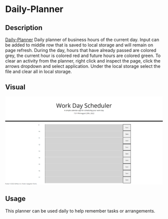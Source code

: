 # Daily-Planner
## Description
[Daily-Planner](https://darren-rogers.github.io/daily-planner/)
Daily planner of business hours of the current day.  Input can be added to middle row that is saved to local storage and will remain on page refresh.  During the day, hours that have already passed are colored grey, the current hour is colored red and future hours are colored green. To clear an activity from the planner, right click and inspect the page, click the arrows dropdown and select application. Under the local storage select the file and clear all in local storage.
## Visual
![Daily-Planner-Visual](./assets/Work-Day-Scheduler.png)
## Usage
This planner can be used daily to help remember tasks or arrangements.
